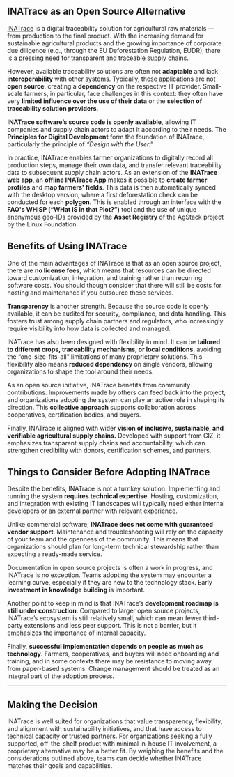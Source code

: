 
## INATrace as an Open Source Alternative 

[INATrace](https://www.sustainable-supply-chains.org/topics/digitalisation-traceability/inatrace/) is a digital traceability solution for agricultural raw materials — from production to the final product. With the increasing demand for sustainable agricultural products and the growing importance of corporate due diligence (e.g., through the EU Deforestation Regulation, EUDR), there is a pressing need for transparent and traceable supply chains.

However, available traceability solutions are often not **adaptable** and lack **interoperability** with other systems. Typically, these applications are not **open source**, creating a **dependency** on the respective IT provider. Small-scale farmers, in particular, face challenges in this context: they often have very **limited influence over the use of their data** or the **selection of traceability solution providers**.

**INATrace software’s source code is openly available**, allowing IT companies and supply chain actors to adapt it according to their needs. The **Principles for Digital Development** form the foundation of INATrace, particularly the principle of *“Design with the User.”*

In practice, INATrace enables farmer organizations to digitally record all production steps, manage their own data, and transfer relevant traceability data to subsequent supply chain actors. As an extension of the **INATrace web app**, an **offline INATrace App** makes it possible to **create farmer profiles** and **map farmers' fields**. This data is then automatically synced with the desktop version, where a first deforestation check can be conducted for each **polygon**. This is enabled through an interface with the **FAO's WHISP (“WHat IS in that Plot?”)** tool and the use of unique anonymous geo-IDs provided by the **Asset Registry** of the AgStack project by the Linux Foundation.

## Benefits of Using INATrace

One of the main advantages of INATrace is that as an open source project, there are **no license fees**, which means that resources can be directed toward customization, integration, and training rather than recurring software costs. You should though consider that there will still be costs for hosting and maintenance if you outsource these services. 

**Transparency** is another strength. Because the source code is openly available, it can be audited for security, compliance, and data handling. This fosters trust among supply chain partners and regulators, who increasingly require visibility into how data is collected and managed.

INATrace has also been designed with flexibility in mind. It can be **tailored to different crops, traceability mechanisms, or local conditions**, avoiding the “one-size-fits-all” limitations of many proprietary solutions. This flexibility also means **reduced dependency** on single vendors, allowing organizations to shape the tool around their needs.

As an open source initiative, INATrace benefits from community contributions. Improvements made by others can feed back into the project, and organizations adopting the system can play an active role in shaping its direction. This **collective approach** supports collaboration across cooperatives, certification bodies, and buyers.

Finally, INATrace is aligned with wider **vision of inclusive, sustainable, and verifiable agricultural supply chains.** Developed with support from GIZ, it emphasizes transparent supply chains and accountability, which can strengthen credibility with donors, certification schemes, and partners.

## Things to Consider Before Adopting INATrace

Despite the benefits, INATrace is not a turnkey solution. Implementing and running the system **requires technical expertise**. Hosting, customization, and integration with existing IT landscapes will typically need either internal developers or an external partner with relevant experience. 

Unlike commercial software, **INATrace does not come with guaranteed vendor support**. Maintenance and troubleshooting will rely on the capacity of your team and the openness of the community. This means that organizations should plan for long-term technical stewardship rather than expecting a ready-made service.

Documentation in open source projects is often a work in progress, and INATrace is no exception. Teams adopting the system may encounter a learning curve, especially if they are new to the technology stack. Early **investment in knowledge building** is important.

Another point to keep in mind is that INATrace’s **development roadmap is still under construction**. Compared to larger open source projects, INATrace’s ecosystem is still relatively small, which can mean fewer third-party extensions and less peer support. This is not a barrier, but it emphasizes the importance of internal capacity.

Finally, **successful implementation depends on people as much as technology**. Farmers, cooperatives, and buyers will need onboarding and training, and in some contexts there may be resistance to moving away from paper-based systems. Change management should be treated as an integral part of the adoption process.


---

## Making the Decision

INATrace is well suited for organizations that value transparency, flexibility, and alignment with sustainability initiatives, and that have access to technical capacity or trusted partners. For organizations seeking a fully supported, off-the-shelf product with minimal in-house IT involvement, a proprietary alternative may be a better fit. By weighing the benefits and the considerations outlined above, teams can decide whether INATrace matches their goals and capabilities.


